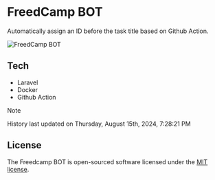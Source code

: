 # FreedCamp BOT

Automatically assign an ID before the task title based on Github Action.

![FreedCamp BOT](https://repository-images.githubusercontent.com/737932867/7d34798b-2680-471c-b089-a78a718d3d6a)

## Tech

- Laravel
- Docker
- Github Action

> [!NOTE]  
> History last updated on Thursday, August 15th, 2024, 7:28:21 PM

## License

The Freedcamp BOT is open-sourced software licensed under the [MIT license](https://opensource.org/licenses/MIT).
